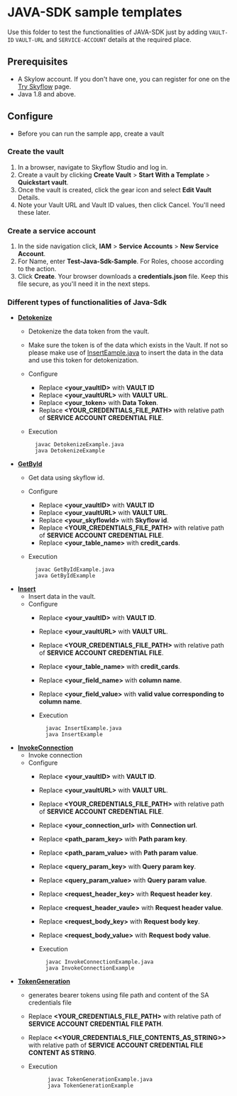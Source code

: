 # JAVA-SDK sample templates
Use this folder to test the functionalities of JAVA-SDK just by adding `VAULT-ID` `VAULT-URL` and `SERVICE-ACCOUNT` details at the required place.

## Prerequisites
- A Skylow account. If you don't have one, you can register for one on the [Try Skyflow](https://skyflow.com/try-skyflow) page.
- Java 1.8 and above.

## Configure
- Before you can run the sample app, create a vault


### Create the vault
1. In a browser, navigate to Skyflow Studio and log in.
2. Create a vault by clicking **Create Vault** > **Start With a Template** > **Quickstart vault**.
3. Once the vault is created, click the gear icon and select **Edit Vault** Details.
4. Note your Vault URL and Vault ID values, then click Cancel. You'll need these later.

### Create a service account
1. In the side navigation click, **IAM** > **Service Accounts** > **New Service Account**.
2. For Name, enter **Test-Java-Sdk-Sample**. For Roles, choose according to the action.
3. Click **Create**. Your browser downloads a **credentials.json** file. Keep this file secure, as you'll need it in the next steps.

### Different types of functionalities of Java-Sdk
- [**Detokenize**](src/main/java/com/example/DetokenizeExample.java)
    - Detokenize the data token from the vault. 
    - Make sure the token is of the data which exists in the Vault. If not so please make use of [InsertEample.java](src/main/java/com/example/InsertExample.java) to insert the data in the data and use this token for detokenization.
    - Configure
        - Replace **<your_vaultID>** with **VAULT ID**
        - Replace **<your_vaultURL>** with **VAULT URL**.
        - Replace **<your_token>** with **Data Token**.
        - Replace **<YOUR_CREDENTIALS_FILE_PATH>** with relative  path of **SERVICE ACCOUNT CREDENTIAL FILE**.
    - Execution
            
            javac DetokenizeExample.java
            java DetokenizeExample
- [**GetById**](src/main/java/com/example/GetByIdExample.java)
    - Get data using skyflow id. 
    - Configure
        - Replace **<your_vaultID>** with **VAULT ID**
        - Replace **<your_vaultURL>** with **VAULT URL**.
        - Replace **<your_skyflowId>** with **Skyflow id**.
        - Replace **<YOUR_CREDENTIALS_FILE_PATH>** with relative  path of **SERVICE ACCOUNT CREDENTIAL FILE**.
        - Replace **<your_table_name>** with **credit_cards**.
    - Execution
            
            javac GetByIdExample.java
            java GetByIdExample
- [**Insert**](src/main/java/com/example/InsertExample.java)
    - Insert data in the vault.
    - Configure
        - Replace **<your_vaultID>** with **VAULT ID**.
        - Replace **<your_vaultURL>** with **VAULT URL**.
        - Replace **<YOUR_CREDENTIALS_FILE_PATH>** with relative  path of **SERVICE ACCOUNT CREDENTIAL FILE**.
        - Replace **<your_table_name>** with **credit_cards**.
        - Replace **<your_field_name>** with **column name**.
        - Replace **<your_field_value>** with **valid value corresponding to column name**.
        - Execution
        
                javac InsertExample.java
                java InsertExample
- [**InvokeConnection**](src/main/java/com/example/InvokeConnectionExample.java)
    - Invoke connection
    - Configure
        - Replace **<your_vaultID>** with **VAULT ID**.
        - Replace **<your_vaultURL>** with **VAULT URL**.
        - Replace **<YOUR_CREDENTIALS_FILE_PATH>** with relative  path of **SERVICE ACCOUNT CREDENTIAL FILE**.
        - Replace **<your_connection_url>** with **Connection url**.
        - Replace **<path_param_key>** with **Path param key**.
        - Replace **<path_param_value>** with **Path param value**.
        - Replace **<query_param_key>** with **Query param key**.
        - Replace **<query_param_value>** with **Query param value**.
        - Replace **<request_header_key>** with **Request header key**.
        - Replace **<request_header_vaule>** with **Request header value**.
        - Replace **<request_body_key>** with **Request body key**.
        - Replace **<request_body_value>** with **Request body value**.
        - Execution
            
                javac InvokeConnectionExample.java
                java InvokeConnectionExample

- [**TokenGeneration**](src/main/java/com/example/TokenGenerationExample.java)
    - generates bearer tokens using file path and content of the SA credentials file
    - Replace **<YOUR_CREDENTIALS_FILE_PATH>** with relative  path of **SERVICE ACCOUNT CREDENTIAL FILE PATH**.
    - Replace **<<YOUR_CREDENTIALS_FILE_CONTENTS_AS_STRING>>** with relative  path of **SERVICE ACCOUNT CREDENTIAL FILE CONTENT AS STRING**.
    - Execution
            
                javac TokenGenerationExample.java
                java TokenGenerationExample
